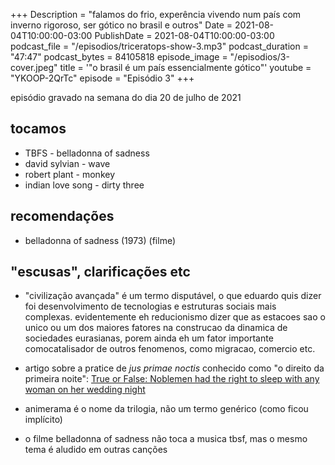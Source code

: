 +++
Description = "falamos do frio, experência vivendo num país com inverno rigoroso, ser gótico no brasil e outros"
Date = 2021-08-04T10:00:00-03:00
PublishDate = 2021-08-04T10:00:00-03:00
podcast_file = "/episodios/triceratops-show-3.mp3"
podcast_duration = "47:47"
podcast_bytes = 84105818
episode_image = "/episodios/3-cover.jpeg"
title = '"o brasil é um país essencialmente gótico"'
youtube = "YKOOP-2QrTc"
episode = "Episódio 3"
+++

episódio gravado na semana do dia 20 de julho de 2021

## tocamos
* TBFS - belladonna of sadness
* david sylvian - wave
* robert plant - monkey
* indian love song - dirty three

## recomendações
* belladonna of sadness (1973) (filme)

## "escusas", clarificações etc

* "civilização avançada" é um termo disputável, o que eduardo quis dizer foi desenvolvimento de tecnologias e estruturas sociais mais complexas. evidentemente eh reducionismo dizer que as estacoes sao o unico ou um dos maiores fatores na construcao da dinamica de sociedades eurasianas, porem ainda eh um fator importante comocatalisador de outros fenomenos, como migracao, comercio etc.

* artigo sobre a pratice de *jus primae noctis* conhecido como "o direito da primeira noite":
[True or False: Noblemen had the right to sleep with any woman on her wedding night](https://gizmodo.com/true-or-false-noblemen-had-the-right-to-sleep-with-any-5944619)

* animerama é o nome da trilogia, não um termo genérico (como ficou implícito)

* o filme belladonna of sadness não toca a musica tbsf, mas o mesmo tema é aludido em outras canções
